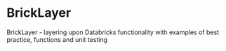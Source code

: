 # BrickLayer
BrickLayer - layering upon Databricks functionality with examples of best practice, functions and unit testing
